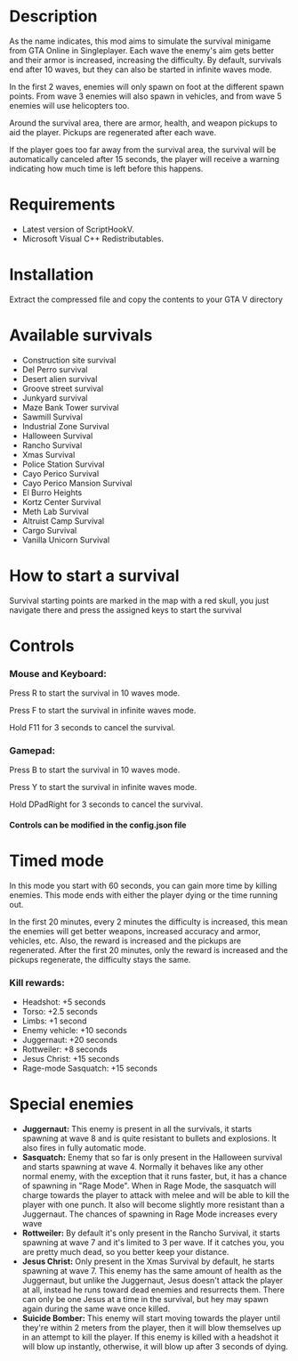 # Description

As the name indicates, this mod aims to simulate the survival minigame from GTA Online in Singleplayer. Each wave the enemy's aim gets better and their armor is increased, increasing the difficulty. By default, survivals end after 10 waves, but they can also be started in infinite waves mode.

In the first 2 waves, enemies will only spawn on foot at the different spawn points. From wave 3 enemies will also spawn in vehicles, and from wave 5 enemies will use helicopters too.

Around the survival area, there are armor, health, and weapon pickups to aid the player. Pickups are regenerated after each wave.

If the player goes too far away from the survival area, the survival will be automatically canceled after 15 seconds, the player will receive a warning indicating how much time is left before this happens.

# Requirements
- Latest version of ScriptHookV.
- Microsoft Visual C++ Redistributables.


# Installation
Extract the compressed file and copy the contents to your GTA V directory

# Available survivals
- Construction site survival
- Del Perro survival
- Desert alien survival
- Groove street survival
- Junkyard survival
- Maze Bank Tower survival
- Sawmill Survival
- Industrial Zone Survival
- Halloween Survival
- Rancho Survival
- Xmas Survival
- Police Station Survival
- Cayo Perico Survival
- Cayo Perico Mansion Survival
- El Burro Heights
- Kortz Center Survival
- Meth Lab Survival
- Altruist Camp Survival
- Cargo Survival
- Vanilla Unicorn Survival


# How to start a survival
Survival starting points are marked in the map with a red skull, you just navigate there and press the assigned keys to start the survival

# Controls
### Mouse and Keyboard:

Press R to start the survival in 10 waves mode.

Press F to start the survival in infinite waves mode.

Hold F11 for 3 seconds to cancel the survival.

### Gamepad:

Press B to start the survival in 10 waves mode.

Press Y to start the survival in infinite waves mode.

Hold DPadRight for 3 seconds to cancel the survival.

#### Controls can be modified in the config.json file

# Timed mode
In this mode you start with 60 seconds, you can gain more time by killing enemies. This mode ends with either the player dying or the time running out.

In the first 20 minutes, every 2 minutes the difficulty is increased, this mean the enemies will get better weapons, increased accuracy and armor, vehicles, etc. Also, the reward is increased and the pickups are regenerated. After the first 20 minutes, only the reward is increased and the pickups regenerate, the difficulty stays the same.

### Kill rewards:
- Headshot: +5 seconds
- Torso: +2.5 seconds
- Limbs: +1 second
- Enemy vehicle: +10 seconds
- Juggernaut: +20 seconds
- Rottweiler: +8 seconds
- Jesus Christ: +15 seconds
- Rage-mode Sasquatch: +15 seconds


# Special enemies
- **Juggernaut:** This enemy is present in all the survivals, it starts spawning at wave 8 and is quite resistant to bullets and explosions. It also fires in fully automatic mode.
- **Sasquatch:** Enemy that so far is only present in the Halloween survival and starts spawning at wave 4. Normally it behaves like any other normal enemy, with the exception that it runs faster, but, it has a chance of spawning in "Rage Mode". When in Rage Mode, the sasquatch will charge towards the player to attack with melee and will be able to kill the player with one punch. It also will become slightly more resistant than a Juggernaut. The chances of spawning in Rage Mode increases every wave
- **Rottweiler:** By default it's only present in the Rancho Survival, it starts spawning at wave 7 and it's limited to 3 per wave. If it catches you, you are pretty much dead, so you better keep your distance.
- **Jesus Christ:** Only present in the Xmas Survival by default, he starts spawning at wave 7. This enemy has the same amount of health as the Juggernaut, but unlike the Juggernaut, Jesus doesn't attack the player at all, instead he runs toward dead enemies and resurrects them. There can only be one Jesus at a time in the survival, but hey may spawn again during the same wave once killed.
- **Suicide Bomber:** This enemy will start moving towards the player until they're within 2 meters from the player, then it will blow themselves up in an attempt to kill the player. If this enemy is killed with a headshot it will blow up instantly, otherwise, it will blow up after 3 seconds of dying.
